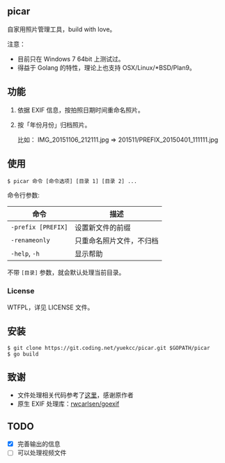  picar
------------

自家用照片管理工具，build with love。

注意：

- 目前只在 Windows 7 64bit 上测试过。
- 得益于 Golang 的特性，理论上也支持 OSX/Linux/*BSD/Plan9。

## 功能

1. 依据 EXIF 信息，按拍照日期时间重命名照片。
2. 按「年份月份」归档照片。

	比如：
	IMG_20151106_212111.jpg => 201511/PREFIX_20150401_111111.jpg

## 使用

```
$ picar 命令 [命令选项] [目录 1] [目录 2] ...
```

命令行参数:

命令 | 描述
--------------------|----------------------
`-prefix [PREFIX]`  | 设置新文件的前缀
`-renameonly`       | 只重命名照片文件，不归档
`-help`, `-h`       | 显示帮助

不带 `[目录]` 参数，就会默认处理当前目录。

### License

WTFPL，详见 LICENSE 文件。

## 安装

```
$ git clone https://git.coding.net/yuekcc/picar.git $GOPATH/picar
$ go build
```

## 致谢

* 文件处理相关代码参考了[这里][1]，感谢原作者
* 原生 EXIF 处理库：[rwcarlsen/goexif][2]

## TODO

- [x] 完善输出的信息
- [ ] 可以处理视频文件

[1]: http://www.codesnippet.cn/detail/160420132830.html
[2]: https://github.com/rwcarlsen/goexif